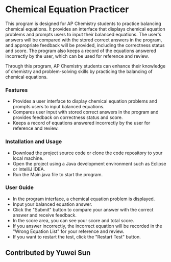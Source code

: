 # Chemical Equation Practicer
This program is designed for AP Chemistry students to practice balancing chemical equations. It provides an interface that displays chemical equation problems and prompts users to input their balanced equations. The user's answers will be compared with the stored correct answers in the program, and appropriate feedback will be provided, including the correctness status and score. The program also keeps a record of the equations answered incorrectly by the user, which can be used for reference and review.     

Through this program, AP Chemistry students can enhance their knowledge of chemistry and problem-solving skills by practicing the balancing of chemical equations.     

### Features
- Provides a user interface to display chemical equation problems and prompts users to input balanced equations.   
- Compares user input with stored correct answers in the program and provides feedback on correctness status and score.    
- Keeps a record of equations answered incorrectly by the user for reference and review.   

### Installation and Usage
- Download the project source code or clone the code repository to your local machine.    
- Open the project using a Java development environment such as Eclipse or IntelliJ IDEA.    
- Run the Main.java file to start the program.    

### User Guide
- In the program interface, a chemical equation problem is displayed.   
- Input your balanced equation answer.   
- Click the "Submit" button to compare your answer with the correct answer and receive feedback.   
- In the score area, you can see your score and total score.    
- If you answer incorrectly, the incorrect equation will be recorded in the "Wrong Equation List" for your reference and review.    
- If you want to restart the test, click the "Restart Test" button.   

## Contributed by Yuwei Sun
 
